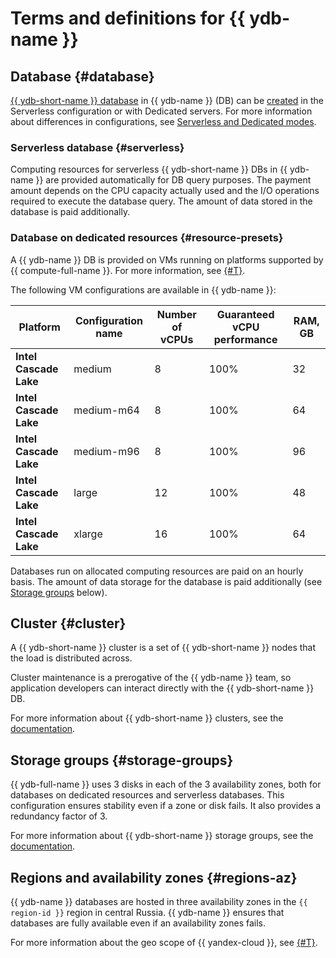# Terms and definitions for {{ ydb-name }}

## Database {#database}

[{{ ydb-short-name }} database](https://ydb.tech/en/docs/concepts/databases#database) in {{ ydb-name }} (DB) can be [created](../operations/manage-database.md#create-db) in the Serverless configuration or with Dedicated servers. For more information about differences in configurations, see [Serverless and Dedicated modes](serverless-and-dedicated.md).

### Serverless database {#serverless}

Computing resources for serverless {{ ydb-short-name }} DBs in {{ ydb-name }} are provided automatically for DB query purposes. The payment amount depends on the CPU capacity actually used and the I/O operations required to execute the database query. The amount of data stored in the database is paid additionally.

### Database on dedicated resources {#resource-presets}

A {{ ydb-name }} DB is provided on VMs running on platforms supported by {{ compute-full-name }}. For more information, see [{#T}](../../compute/concepts/vm-platforms.md).

The following VM configurations are available in {{ ydb-name }}:


| Platform | Configuration name | Number of vCPUs | Guaranteed vCPU performance | RAM, GB |
--- | --- | --- | --- | ---
| **Intel Cascade Lake** | medium | 8 | 100% | 32 |
| **Intel Cascade Lake** | medium-m64 | 8 | 100% | 64 |
| **Intel Cascade Lake** | medium-m96 | 8 | 100% | 96 |
| **Intel Cascade Lake** | large | 12 | 100% | 48 |
| **Intel Cascade Lake** | xlarge | 16 | 100% | 64 |



Databases run on allocated computing resources are paid on an hourly basis. The amount of data storage for the database is paid additionally (see [Storage groups](#storage-groups) below).

## Cluster {#cluster}

A {{ ydb-short-name }} cluster is a set of {{ ydb-short-name }} nodes that the load is distributed across.

Cluster maintenance is a prerogative of the {{ ydb-name }} team, so application developers can interact directly with the {{ ydb-short-name }} DB.

For more information about {{ ydb-short-name }} clusters, see the [documentation](https://ydb.tech/en/docs/concepts/databases#cluster).

## Storage groups {#storage-groups}

{{ ydb-full-name }} uses 3 disks in each of the 3 availability zones, both for databases on dedicated resources and serverless databases. This configuration ensures stability even if a zone or disk fails. It also provides a redundancy factor of 3.

For more information about {{ ydb-short-name }} storage groups, see the [documentation](https://ydb.tech/en/docs/concepts/databases#storage-groups).

## Regions and availability zones {#regions-az}

{{ ydb-name }} databases are hosted in three availability zones in the `{{ region-id }}` region in central Russia. {{ ydb-name }} ensures that databases are fully available even if an availability zones fails.

For more information about the geo scope of {{ yandex-cloud }}, see [{#T}](../../overview/concepts/geo-scope.md).

